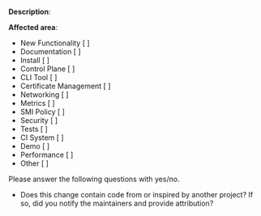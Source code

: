 <!--

Please describe the motivation for this PR and provide enough
information so that others can review it.

-->
**Description**:

<!--

Please mark with X for applicable areas.

-->
**Affected area**:

- New Functionality      [ ]
- Documentation          [ ]
- Install                [ ]
- Control Plane          [ ]
- CLI Tool               [ ]
- Certificate Management [ ]
- Networking             [ ]
- Metrics                [ ]
- SMI Policy             [ ]
- Security               [ ]
- Tests                  [ ]
- CI System              [ ]
- Demo                   [ ]
- Performance            [ ]
- Other                  [ ]


Please answer the following questions with yes/no.

- Does this change contain code from or inspired by another project? If so, did you notify the maintainers and provide attribution?
